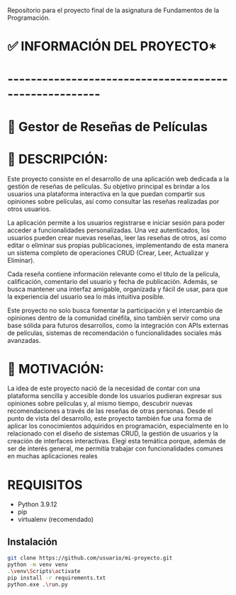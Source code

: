 Repositorio para el proyecto final de la asignatura de Fundamentos de la Programación.

# ✅ INFORMACIÓN DEL PROYECTO*
# ------------------------------------------------------

# 📝 Gestor de Reseñas de Películas

# 📌 DESCRIPCIÓN:
Este proyecto consiste en el desarrollo de una aplicación web dedicada a la gestión de reseñas de películas. Su objetivo principal es brindar a los usuarios una plataforma interactiva en la que puedan compartir sus opiniones sobre películas, así como consultar las reseñas realizadas por otros usuarios.

La aplicación permite a los usuarios registrarse e iniciar sesión para poder acceder a funcionalidades personalizadas. Una vez autenticados, los usuarios pueden crear nuevas reseñas, leer las reseñas de otros, así como editar o eliminar sus propias publicaciones, implementando de esta manera un sistema completo de operaciones CRUD (Crear, Leer, Actualizar y Eliminar).

Cada reseña contiene información relevante como el título de la película, calificación, comentario del usuario y fecha de publicación. Además, se busca mantener una interfaz amigable, organizada y fácil de usar, para que la experiencia del usuario sea lo más intuitiva posible.

Este proyecto no solo busca fomentar la participación y el intercambio de opiniones dentro de la comunidad cinéfila, sino también servir como una base sólida para futuros desarrollos, como la integración con APIs externas de películas, sistemas de recomendación o funcionalidades sociales más avanzadas.


# 🎯 MOTIVACIÓN:
La idea de este proyecto nació de la necesidad de contar con una plataforma sencilla y accesible donde los usuarios pudieran expresar sus opiniones sobre películas y, al mismo tiempo, descubrir nuevas recomendaciones a través de las reseñas de otras personas.
Desde el punto de vista del desarrollo, este proyecto también fue una forma de aplicar los conocimientos adquiridos en programación, especialmente en lo relacionado con el diseño de sistemas CRUD, la gestión de usuarios y la creación de interfaces interactivas. Elegí esta temática porque, además de ser de interés general, me permitía trabajar con funcionalidades comunes en muchas aplicaciones reales


# REQUISITOS
- Python 3.9.12
- pip
- virtualenv (recomendado)

## Instalación
```bash
git clone https://github.com/usuario/mi-proyecto.git
python -m venv venv
.\venv\Scripts\activate
pip install -r requirements.txt
python.exe .\run.py
